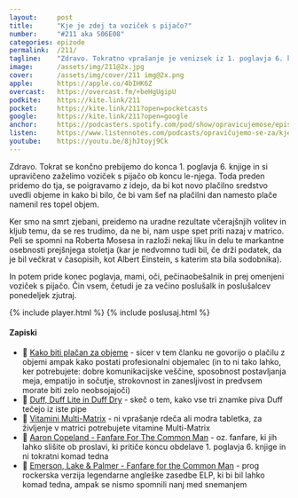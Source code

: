 ```yaml
---
layout: 	post
title:  	"Kje je zdej ta voziček s pijačo?"
number: 	"#211 aka S06E08"
categories:	epizode
permalink:	/211/
tagline: 	"Zdravo. Tokratno vprašanje je venizsek iz 1. poglavja 6. knjige, dobeseden citat, in napeljuje, da nam je tokrat le uspelo obdelati 1. poglavje. Fanfare! 🎺"
image:		/assets/img/211@2x.jpg
cover:		/assets/img/cover/211 img@2x.png
apple:		https://apple.co/4bIHK6Z
overcast:	https://overcast.fm/+beHgUgipU
podkite:	https://kite.link/211
pocket:		https://kite.link/211?open=pocketcasts
google:		https://kite.link/211?open=google
anchor:		https://podcasters.spotify.com/pod/show/opravicujemose/episodes/Kje-je-zdej-ta-voziek-s-pijao-e2kmfvq
listen:		https://www.listennotes.com/podcasts/opravičujemo-se-za/kje-je-zdej-ta-voziček-s-0d5zjHUvb6u/embed/
youtube:	https://youtu.be/8jhJtoyj9Ck
---
```


Zdravo. Tokrat se končno prebijemo do konca 1. poglavja 6. knjige in si upravičeno zaželimo voziček s pijačo ob koncu le-njega. Toda preden pridemo do tja, se poigravamo z idejo, da bi kot novo plačilno sredstvo uvedli objeme in kako bi bilo, če bi vam šef na plačilni dan namesto plače namenil res topel objem. 

Ker smo na smrt zjebani, preidemo na uradne rezultate včerajšnjih volitev in kljub temu, da se res trudimo, da ne bi, nam uspe spet priti nazaj v matrico. Peli se spomni na Roberta Mosesa in razloži nekaj liku in delu te markantne osebnosti prejšnjega stoletja (kar je nedvomno tudi bil, če drži podatek, da je bil večkrat v časopisih, kot Albert Einstein, s katerim sta bila sodobnika).

In potem pride konec poglavja, mami, oči, pečinaobešalnik in prej omenjeni voziček s pijačo. Čin vsem, četudi je za večino poslušalk in poslušalcev ponedeljek zjutraj. 

{% include player.html %}
{% include poslusaj.html %}

<!--break-->

#### Zapiski

- 🤗 [Kako biti plačan za objeme](https://thesavvysloth.com/get-paid-to-cuddle/) - sicer v tem članku ne govorijo o plačilu z objemi ampak kako postati profesionalni objemalec (in to ni tako lahko, ker potrebujete: dobre komunikacijske veščine, sposobnost postavljanja meja, empatijo in sočutje, strokovnost in zanesljivost in predvsem morate biti zelo neobsojajoči) 
- 🍻 [Duff, Duff Lite in Duff Dry](https://www.youtube.com/watch?v=DbOckHiVXZc) - skeč o tem, kako vse tri znamke piva Duff tečejo iz iste pipe 
- 💊 [Vitamini Multi-Matrix](https://cytomatrix.ca/products/multi-matrix/) - ni vprašanje rdeča ali modra tabletka, za življenje v matrici potrebujete vitamine Multi-Matrix 
- 📯 [Aaron Copeland - Fanfare For The Common Man](https://www.youtube.com/watch?v=pgj7_DmgDqs) - oz. fanfare, ki jih lahko slišite ob proslavi, ki pritiče koncu obdelave 1. poglavja 6. knjige in ni tokratni komad tedna 
- 🥁 [Emerson, Lake & Palmer - Fanfare for the Common Man](https://www.youtube.com/watch?v=nL_Yt8NpoP0) - prog rockerska verzija legendarne angleške zasedbe ELP, ki bi bil lahko komad tedna, ampak se nismo spomnili nanj med snemanjem 